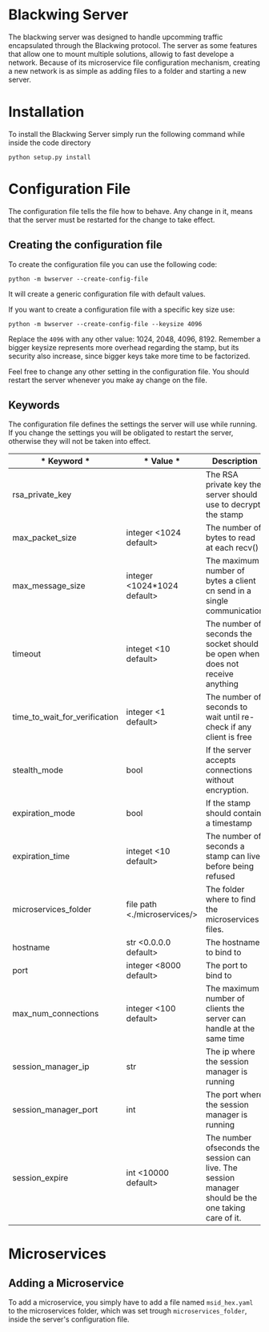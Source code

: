 # Blackwing Server

The blackwing server was designed to handle upcomming traffic encapsulated through the Blackwing protocol. The server as some features that allow one to mount multiple solutions, allowig to fast develope a network. Because of its microservice file configuration mechanism, creating a new network is as simple as adding files to a folder and starting a new server.

# Installation

To install the Blackwing Server simply run the following command while inside the code directory

`python setup.py install`


# Configuration File

The configuration file tells the file how to behave. Any change in it, means that the server must be restarted for the change to take effect.

## Creating the configuration file

To create the configuration file you can use the following code:

`python -m bwserver --create-config-file`

It will create a generic configuration file with default values.

If you want to create a configuration file with a specific key size use:

`python -m bwserver --create-config-file --keysize 4096`

Replace the `4096` with any other value: 1024, 2048, 4096, 8192. Remember a bigger keysize represents more overhead regarding the stamp, but its security also increase, since bigger keys take more time to be factorized. 

Feel free to change any other setting in the configuration file. You should restart the server whenever you make ay change on the file.

## Keywords

The configuration file defines the settings the server will use while running. If you change the settings you will be obligated to restart the server, otherwise they will not be taken into effect.

| * Keyword * | * Value * | Description |
|-------------|-----------|-------------|
| rsa_private_key | <RSA Private Key Binary Format> | The RSA private key the server should use to decrypt the stamp |
| max_packet_size | integer <1024 default> | The number of bytes to read at each recv() | 
| max_message_size | integer <1024*1024 default> | The maximum number of bytes a client cn send in a single communication |
| timeout | integet <10 default> | The number of seconds the socket should be open when does not receive anything | 
| time_to_wait_for_verification | integer <1 default> | The number of seconds to wait until re-check if any client is free | 
| stealth_mode | bool <false default> | If the server accepts connections without encryption. |
| expiration_mode | bool <true default> | If the stamp should contain a timestamp |
| expiration_time | integet <10 default> | The number of seconds a stamp can live before being refused |
| microservices_folder | file path <./microservices/> | The folder where to find the microservices files. |
| hostname | str <0.0.0.0 default> | The hostname to bind to |
| port | integer <8000 default> | The port to bind to | 
| max_num_connections | integer <100 default> | The maximum number of clients the server can handle at the same time |
| session_manager_ip | str <None default> | The ip where the session manager is running |
| session_manager_port | int <None default> | The port where the session manager is running |
| session_expire | int <10000 default> | The number ofseconds the session can live. The session manager should be the one taking care of it.  |

# Microservices

## Adding a Microservice

To add a microservice, you simply have to add a file named `msid_hex.yaml` to the microservices folder, which was set trough `microservices_folder`, inside the server's configuration file. 